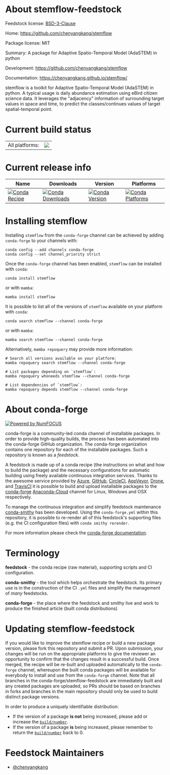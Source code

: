 About stemflow-feedstock
========================

Feedstock license: [BSD-3-Clause](https://github.com/conda-forge/stemflow-feedstock/blob/main/LICENSE.txt)

Home: https://github.com/chenyangkang/stemflow

Package license: MIT

Summary: A package for Adaptive Spatio-Temporal Model (AdaSTEM) in python

Development: https://github.com/chenyangkang/stemflow

Documentation: https://chenyangkang.github.io/stemflow/

stemflow is a toolkit for Adaptive Spatio-Temporal Model (AdaSTEM) in python.
A typical usage is daily abundance estimation using eBird citizen science data.
It leverages the "adjacency" information of surrounding target values in space and time,
to predict the classes/continues values of target spatial-temporal point.


Current build status
====================


<table><tr><td>All platforms:</td>
    <td>
      <a href="https://dev.azure.com/conda-forge/feedstock-builds/_build/latest?definitionId=20333&branchName=main">
        <img src="https://dev.azure.com/conda-forge/feedstock-builds/_apis/build/status/stemflow-feedstock?branchName=main">
      </a>
    </td>
  </tr>
</table>

Current release info
====================

| Name | Downloads | Version | Platforms |
| --- | --- | --- | --- |
| [![Conda Recipe](https://img.shields.io/badge/recipe-stemflow-green.svg)](https://anaconda.org/conda-forge/stemflow) | [![Conda Downloads](https://img.shields.io/conda/dn/conda-forge/stemflow.svg)](https://anaconda.org/conda-forge/stemflow) | [![Conda Version](https://img.shields.io/conda/vn/conda-forge/stemflow.svg)](https://anaconda.org/conda-forge/stemflow) | [![Conda Platforms](https://img.shields.io/conda/pn/conda-forge/stemflow.svg)](https://anaconda.org/conda-forge/stemflow) |

Installing stemflow
===================

Installing `stemflow` from the `conda-forge` channel can be achieved by adding `conda-forge` to your channels with:

```
conda config --add channels conda-forge
conda config --set channel_priority strict
```

Once the `conda-forge` channel has been enabled, `stemflow` can be installed with `conda`:

```
conda install stemflow
```

or with `mamba`:

```
mamba install stemflow
```

It is possible to list all of the versions of `stemflow` available on your platform with `conda`:

```
conda search stemflow --channel conda-forge
```

or with `mamba`:

```
mamba search stemflow --channel conda-forge
```

Alternatively, `mamba repoquery` may provide more information:

```
# Search all versions available on your platform:
mamba repoquery search stemflow --channel conda-forge

# List packages depending on `stemflow`:
mamba repoquery whoneeds stemflow --channel conda-forge

# List dependencies of `stemflow`:
mamba repoquery depends stemflow --channel conda-forge
```


About conda-forge
=================

[![Powered by
NumFOCUS](https://img.shields.io/badge/powered%20by-NumFOCUS-orange.svg?style=flat&colorA=E1523D&colorB=007D8A)](https://numfocus.org)

conda-forge is a community-led conda channel of installable packages.
In order to provide high-quality builds, the process has been automated into the
conda-forge GitHub organization. The conda-forge organization contains one repository
for each of the installable packages. Such a repository is known as a *feedstock*.

A feedstock is made up of a conda recipe (the instructions on what and how to build
the package) and the necessary configurations for automatic building using freely
available continuous integration services. Thanks to the awesome service provided by
[Azure](https://azure.microsoft.com/en-us/services/devops/), [GitHub](https://github.com/),
[CircleCI](https://circleci.com/), [AppVeyor](https://www.appveyor.com/),
[Drone](https://cloud.drone.io/welcome), and [TravisCI](https://travis-ci.com/)
it is possible to build and upload installable packages to the
[conda-forge](https://anaconda.org/conda-forge) [Anaconda-Cloud](https://anaconda.org/)
channel for Linux, Windows and OSX respectively.

To manage the continuous integration and simplify feedstock maintenance
[conda-smithy](https://github.com/conda-forge/conda-smithy) has been developed.
Using the ``conda-forge.yml`` within this repository, it is possible to re-render all of
this feedstock's supporting files (e.g. the CI configuration files) with ``conda smithy rerender``.

For more information please check the [conda-forge documentation](https://conda-forge.org/docs/).

Terminology
===========

**feedstock** - the conda recipe (raw material), supporting scripts and CI configuration.

**conda-smithy** - the tool which helps orchestrate the feedstock.
                   Its primary use is in the construction of the CI ``.yml`` files
                   and simplify the management of *many* feedstocks.

**conda-forge** - the place where the feedstock and smithy live and work to
                  produce the finished article (built conda distributions)


Updating stemflow-feedstock
===========================

If you would like to improve the stemflow recipe or build a new
package version, please fork this repository and submit a PR. Upon submission,
your changes will be run on the appropriate platforms to give the reviewer an
opportunity to confirm that the changes result in a successful build. Once
merged, the recipe will be re-built and uploaded automatically to the
`conda-forge` channel, whereupon the built conda packages will be available for
everybody to install and use from the `conda-forge` channel.
Note that all branches in the conda-forge/stemflow-feedstock are
immediately built and any created packages are uploaded, so PRs should be based
on branches in forks and branches in the main repository should only be used to
build distinct package versions.

In order to produce a uniquely identifiable distribution:
 * If the version of a package **is not** being increased, please add or increase
   the [``build/number``](https://docs.conda.io/projects/conda-build/en/latest/resources/define-metadata.html#build-number-and-string).
 * If the version of a package **is** being increased, please remember to return
   the [``build/number``](https://docs.conda.io/projects/conda-build/en/latest/resources/define-metadata.html#build-number-and-string)
   back to 0.

Feedstock Maintainers
=====================

* [@chenyangkang](https://github.com/chenyangkang/)

